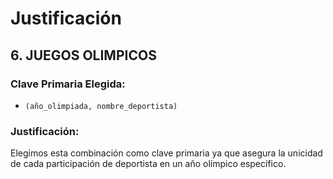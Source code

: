 # Justificación

## 6. JUEGOS OLIMPICOS

### Clave Primaria Elegida:
- `(año_olimpiada, nombre_deportista)`

### Justificación:
Elegimos esta combinación como clave primaria ya que asegura la unicidad de cada participación de deportista en un año olímpico específico.

